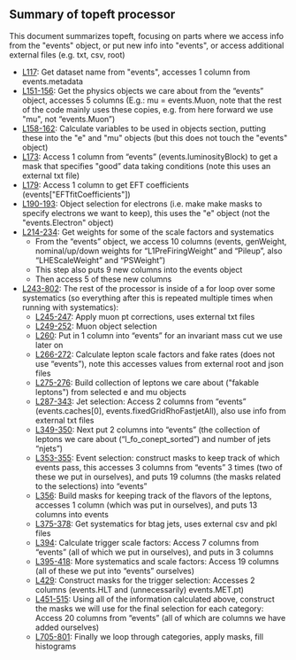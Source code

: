 ## Summary of topeft processor

This document summarizes topeft, focusing on parts where we access info from the "events" object, or put new info into "events", or access additional external files (e.g. txt, csv, root)

* [L117](https://github.com/TopEFT/topcoffea/blob/3ba04eb74314f3a5ad10e2727522a386ebec3bca/analysis/topEFT/topeft.py#L117): Get dataset name from "events", accesses 1 column from events.metadata
* [L151-156](): Get the physics objects we care about from the “events” object, accesses 5 columns (E.g.: mu = events.Muon, note that the rest of the code mainly uses these copies, e.g. from here forward we use "mu", not “events.Muon”)
* [L158-162](): Calculate variables to be used in objects section, putting these into the "e" and "mu" objects (but this does not touch the "events" object)
* [L173](): Access 1 column from “events” (events.luminosityBlock) to get a mask that specifies "good” data taking conditions (note this uses an external txt file)
* [L179](): Access 1 column to get EFT coefficients (events["EFTfitCoefficients"])
* [L190-193](): Object selection for electrons (i.e. make make masks to specify electrons we want to keep), this uses the "e" object (not the "events.Electron" object)
* [L214-234](): Get weights for some of the scale factors and systematics
    * From the “events” object, we access 10 columns (events, genWeight, nominal/up/down weights for “L1PreFiringWeight” and “Pileup”, also “LHEScaleWeight” and “PSWeight”)
    * This step also puts 9 new columns into the events object
    * Then access 5 of these new columns
* [L243-802](): The rest of the processor is inside of a for loop over some systematics (so everything after this is repeated multiple times when running with systematics):
    * [L245-247](): Apply muon pt corrections, uses external txt files
    * [L249-252](): Muon object selection 
    * [L260](): Put in 1 column into “events” for an invariant mass cut we use later on
    * [L266-272](): Calculate lepton scale factors and fake rates (does not use “events”), note this accesses values from external root and json files
    * [L275-276](): Build collection of leptons we care about ("fakable leptons") from selected e and mu objects
    * [L287-343](): Jet selection: Access 2 columns from “events” (events.caches[0], events.fixedGridRhoFastjetAll), also use info from external txt files
    * [L349-350](): Next put 2 columns into “events” (the collection of leptons we care about (“l_fo_conept_sorted”) and number of jets “njets”) 
    * [L353-355](): Event selection: construct masks to keep track of which events pass, this accesses 3 columns from “events” 3 times (two of these we put in ourselves), and puts 19 columns (the masks related to the selections) into “events”
    * [L356](): Build masks for keeping track of the flavors of the leptons, accesses 1 column (which was put in ourselves), and puts 13 columns into events
    * [L375-378](): Get systematics for btag jets, uses external csv and pkl files
    * [L394](): Calculate trigger scale factors: Access 7 columns from “events” (all of which we put in ourselves), and puts in 3 columns
    * [L395-418](): More systematics and scale factors: Access 19 columns (all of these we put into “events” ourselves)
    * [L429](): Construct masks for the trigger selection: Accesses 2 columns (events.HLT and (unnecessarily) events.MET.pt)
    * [L451-515](): Using all of the information calculated above, construct the masks we will use for the final selection for each category: Access 20 columns from “events” (all of which are columns we have added ourselves)
    * [L705-801](): Finally we loop through categories, apply masks, fill histograms
